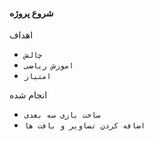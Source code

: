 #### شروع پروژه

اهداف 
- `چالش`
- `اموزش ریاضی`
- `امتیاز`

انجام شده
- `ساخت بازی سه بعدی`
- `اضافه کردن تصاویر و بافت ها`